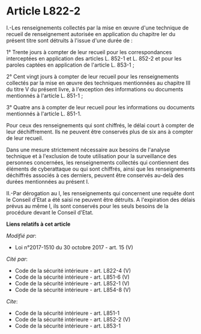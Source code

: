 # Article L822-2

I.-Les renseignements collectés par la mise en œuvre d'une technique de recueil de renseignement autorisée en application du
chapitre Ier du présent titre sont détruits à l'issue d'une durée de : 

1° Trente jours à compter de leur recueil pour les correspondances interceptées en application des articles L. 852-1 et L.
852-2 et pour les paroles captées en application de l'article L. 853-1 ; 

2° Cent vingt jours à compter de leur recueil pour les renseignements collectés par la mise en œuvre des techniques
mentionnées au chapitre III du titre V du présent livre, à l'exception des informations ou documents mentionnés à l'article
L. 851-1 ; 

3° Quatre ans à compter de leur recueil pour les informations ou documents mentionnés à l'article L. 851-1. 

Pour ceux des renseignements qui sont chiffrés, le délai court à compter de leur déchiffrement. Ils ne peuvent être conservés
plus de six ans à compter de leur recueil. 

Dans une mesure strictement nécessaire aux besoins de l'analyse technique et à l'exclusion de toute utilisation pour la
surveillance des personnes concernées, les renseignements collectés qui contiennent des éléments de cyberattaque ou qui sont
chiffrés, ainsi que les renseignements déchiffrés associés à ces derniers, peuvent être conservés au-delà des durées
mentionnées au présent I. 

II.-Par dérogation au I, les renseignements qui concernent une requête dont le Conseil d'Etat a été saisi ne peuvent être
détruits. A l'expiration des délais prévus au même I, ils sont conservés pour les seuls besoins de la procédure devant le
Conseil d'Etat.

**Liens relatifs à cet article**

_Modifié par_:

  - Loi n°2017-1510 du 30 octobre 2017 - art. 15 (V)

_Cité par_:

  - Code de la sécurité intérieure - art. L822-4 (V)
  - Code de la sécurité intérieure - art. L851-6 (V)
  - Code de la sécurité intérieure - art. L852-1 (V)
  - Code de la sécurité intérieure - art. L854-8 (V)

_Cite_:

  - Code de la sécurité intérieure - art. L851-1
  - Code de la sécurité intérieure - art. L852-2 (V)
  - Code de la sécurité intérieure - art. L853-1
